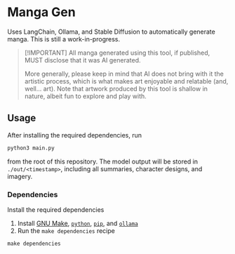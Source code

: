 # Manga Gen

Uses LangChain, Ollama, and Stable Diffusion to automatically generate manga.  This is still a work-in-progress.

> [!IMPORTANT] All manga generated using this tool, if published, MUST disclose that it was AI generated.
> 
> More generally, please keep in mind that AI does not bring with it the artistic process, which is what makes art enjoyable and relatable (and, well... art).  Note that artwork produced by this tool is shallow in nature, albeit fun to explore and play with.

## Usage

After installing the required dependencies, run
```sh
python3 main.py
```

from the root of this repository.  The model output will be stored in `./out/<timestamp>`, including all summaries, character designs, and imagery.

### Dependencies

Install the required dependencies
1. Install [GNU Make](https://www.gnu.org/software/make/), [`python`](https://www.python.org/), [`pip`](https://pypi.org/project/pip/), and [`ollama`](https://ollama.com/)
2. Run the `make dependencies` recipe
```
make dependencies
```
